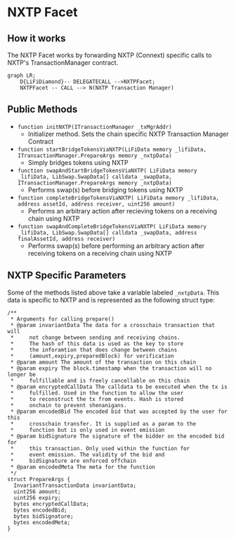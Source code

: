 # NXTP Facet

## How it works

The NXTP Facet works by forwarding NXTP (Connext) specific calls to NXTP's TransactionManager contract.

```mermaid
graph LR;
    D{LiFiDiamond}-- DELEGATECALL -->NXTPFacet;
    NXTPFacet -- CALL --> N(NXTP Transaction Manager)
```

## Public Methods

- `function initNXTP(ITransactionManager _txMgrAddr)`
  - Initializer method. Sets the chain specific NXTP Transaction Manager Contract
- `function startBridgeTokensViaNXTP(LiFiData memory _lifiData, ITransactionManager.PrepareArgs memory _nxtpData)`
  - Simply bridges tokens using NXTP
- `function swapAndStartBridgeTokensViaNXTP( LiFiData memory _lifiData, LibSwap.SwapData[] calldata _swapData, ITransactionManager.PrepareArgs memory _nxtpData)`
  - Performs swap(s) before bridging tokens using NXTP
- `function completeBridgeTokensViaNXTP( LiFiData memory _lifiData, address assetId, address receiver, uint256 amount)`
  - Performs an arbitrary action after recieving tokens on a receiving chain using NXTP
- `function swapAndCompleteBridgeTokensViaNXTP( LiFiData memory _lifiData, LibSwap.SwapData[] calldata _swapData, address finalAssetId, address receiver)`
  - Performs swap(s) before performing an arbitrary action after receiving tokens on a receiving chain using NXTP

## NXTP Specific Parameters

Some of the methods listed above take a variable labeled `_nxtpData`. This data is specific to NXTP and is represented as the following struct type:

```solidity
/**
 * Arguments for calling prepare()
 * @param invariantData The data for a crosschain transaction that will
 *     not change between sending and receiving chains.
 *     The hash of this data is used as the key to store
 *     the inforamtion that does change between chains
 *     (amount,expiry,preparedBlock) for verification
 * @param amount The amount of the transaction on this chain
 * @param expiry The block.timestamp when the transaction will no longer be
 *     fulfillable and is freely cancellable on this chain
 * @param encryptedCallData The calldata to be executed when the tx is
 *     fulfilled. Used in the function to allow the user
 *     to reconstruct the tx from events. Hash is stored
 *     onchain to prevent shenanigans.
 * @param encodedBid The encoded bid that was accepted by the user for this
 *     crosschain transfer. It is supplied as a param to the
 *     function but is only used in event emission
 * @param bidSignature The signature of the bidder on the encoded bid for
 *     this transaction. Only used within the function for
 *     event emission. The validity of the bid and
 *     bidSignature are enforced offchain
 * @param encodedMeta The meta for the function
 */
struct PrepareArgs {
  InvariantTransactionData invariantData;
  uint256 amount;
  uint256 expiry;
  bytes encryptedCallData;
  bytes encodedBid;
  bytes bidSignature;
  bytes encodedMeta;
}

```
